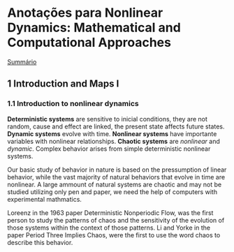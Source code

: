 # Anotações para Nonlinear Dynamics: Mathematical and Computational Approaches
[Summário](README.md)
## 1 Introduction and Maps I

### 1.1 Introduction to nonlinear dynamics

**Deterministic systems** are sensitive to inicial conditions, they are not random, cause and effect are linked, the present state affects future states.
**Dynamic systems** evolve with time.
**Nonlinear systems** have importante variables with nonlinear relationships.
**Chaotic systems** are *nonlinear* and *dynamic*.
Complex behavior arises from simple deterministic nonlinear systems.

Our basic study of behavior in nature is based on the pressumption of linear behavior, while the vast majority of natural behaviors that evolve in time are nonlinear. A large ammount of natural systems are chaotic and may not be studied utilizing only pen and paper, we need the help of computers with experimental mathmatics.

Loreenz in the 1963 paper Deterministic Nonperiodic Flow, was the first person to study the patterns of chaos and the sensitivity of the evolution of those systems within the context of those patterns.
Li and Yorke in the paper Period Three Implies Chaos, were the first to use the word chaos to describe this behavior.

